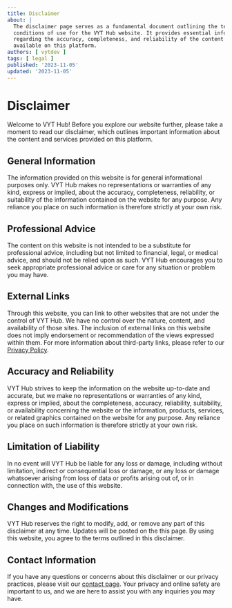 ```yaml
---
title: Disclaimer
about: |
  The disclaimer page serves as a fundamental document outlining the terms and
  conditions of use for the VYT Hub website. It provides essential information
  regarding the accuracy, completeness, and reliability of the content
  available on this platform.
authors: [ vytdev ]
tags: [ legal ]
published: '2023-11-05'
updated: '2023-11-05'
---
```


# Disclaimer

Welcome to VYT Hub! Before you explore our website further, please take a
moment to read our disclaimer, which outlines important information about the
content and services provided on this platform.

## General Information

The information provided on this website is for general informational purposes
only. VYT Hub makes no representations or warranties of any kind, express or
implied, about the accuracy, completeness, reliability, or suitability of the
information contained on the website for any purpose. Any reliance you place
on such information is therefore strictly at your own risk.

## Professional Advice

The content on this website is not intended to be a substitute for
professional advice, including but not limited to financial, legal, or medical
advice, and should not be relied upon as such. VYT Hub encourages you to seek
appropriate professional advice or care for any situation or problem you may
have.

## External Links

Through this website, you can link to other websites that are not under the
control of VYT Hub. We have no control over the nature, content, and
availability of those sites. The inclusion of external links on this website
does not imply endorsement or recommendation of the views expressed within
them. For more information about third-party links, please refer to our
[Privacy Policy](./privacy.md#third-party-links).

## Accuracy and Reliability

VYT Hub strives to keep the information on the website up-to-date and
accurate, but we make no representations or warranties of any kind, express
or implied, about the completeness, accuracy, reliability, suitability, or
availability concerning the website or the information, products, services,
or related graphics contained on the website for any purpose. Any reliance you
place on such information is therefore strictly at your own risk.

## Limitation of Liability

In no event will VYT Hub be liable for any loss or damage, including without
limitation, indirect or consequential loss or damage, or any loss or damage
whatsoever arising from loss of data or profits arising out of, or in
connection with, the use of this website.

## Changes and Modifications

VYT Hub reserves the right to modify, add, or remove any part of this
disclaimer at any time. Updates will be posted on the this page. By using this
website, you agree to the terms outlined in this disclaimer.

## Contact Information

If you have any questions or concerns about this disclaimer or our privacy
practices, please visit our [contact page](./contact.md). Your privacy and
online safety are important to us, and we are here to assist you with any
inquiries you may have.
